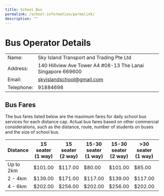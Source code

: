 ```yaml
---
title: School Bus
permalink: /school-information/permalink/
description: ""
---
```

# Bus Operator Details


| | |
| -------- | -------- | 
| Name:     | Sky Island Transport and Trading Pte Ltd   | 
| Address:     | 140 Hillview Ave Tower A4 #08-13 The Lanai Singapore 669600    | 
| Email:   | skyislandschool@gmail.com    | 
| Telephone:   | 91884698    | 


## Bus Fares
The bus fares listed below are the maximum fares for daily school bus services for each distance cap. Actual bus fares based on other commercial considerations, such as the distance, route, number of students on buses and the size of school bus.



| Distance | 15 seater (1 way) | 15 seater (2 way) | 15-30 seater (1 way) | 15-30 seater (2 way) | >30 seater (1 way) |  >30 seater (2 way) | 
| -------- | -------- | -------- | -------- | -------- | -------- | -------- |
| Up to 2km    | $101.00  | $117.00    | $80.00    | $101.00  | $85.00  | $101.00     | 
| 2 - 4km    | $139.00   | $171.00   | $117.00    | $139.00    | $117.00  | $139.00    | 
| 4 - 6km    | $202.00   | $256.00  | $202.00    | $256.00  | $202.00   | $256.00 |